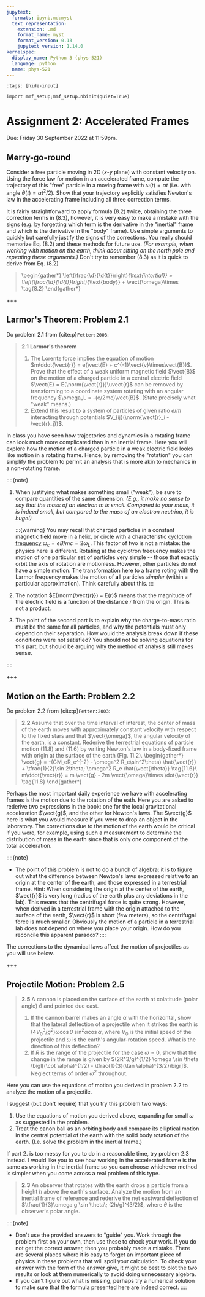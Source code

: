 ```yaml
---
jupytext:
  formats: ipynb,md:myst
  text_representation:
    extension: .md
    format_name: myst
    format_version: 0.13
    jupytext_version: 1.14.0
kernelspec:
  display_name: Python 3 (phys-521)
  language: python
  name: phys-521
---
```


```{code-cell}
:tags: [hide-input]

import mmf_setup;mmf_setup.nbinit(quiet=True)
```

# Assignment 2: Accelerated Frames

Due: Friday 30 September 2022 at 11:59pm.

## Merry-go-round

Consider a free particle moving in 2D ($x$-$y$ plane) with constant velocity on. Using
the force law for motion in an accelerated frame, compute the trajectory of this "free"
particle in a moving frame with $\omega(t) = \alpha t$ (i.e. with angle $\theta(t) =
\alpha t^2/2$).  Show that your trajectory explicitly satisfies Newton's law in the
accelerating frame including all three correction terms.

It is fairly straightforward to apply formula (8.2) twice, obtaining the three
correction terms in (8.3), however, it is very easy to make a mistake with the signs
(e.g. by forgetting which term is the derivative in the "inertial" frame and which is
the derivative in the "body" frame).  Use simple arguments to quickly but carefully
justify the signs of the corrections.  You really should memorize Eq. (8.2) and these
methods for future use.  *(For example, when working with motion on the earth, think
about sitting on the north pole and repeating these arguments.)*  Don't try to remember
(8.3) as it is quick to derive from Eq. (8.2)

> \begin{gather*}
    \left(\frac{\d}{\d{t}}\right)_{\text{intertial}} =
    \left(\frac{\d}{\d{t}}\right)_{\text{body}} + \vect{\omega}\times \tag{8.2}
  \end{gather*}

+++

## Larmor's Theorem: Problem 2.1

Do problem 2.1 from {cite:p}`Fetter:2003`:

> **2.1** **Larmor's theorem**
>
> 1. The Lorentz force implies the equation of motion $m\ddot{\vect{r}} = e(\vect{E} +
>     c^{-1}\vect{v}\times\vect{B})$.  Prove that the effect of a weak uniform magnetic
>     field $\vect{B}$ on the motion of a charged particle in a central electric field
>     $\vect{E} = E(\norm{\vect{r}})\uvect{r}$ can be removed by transforming to a
>     coordinate system rotating with an angular frequency $\omega_L =
>     -(e/2mc)\vect{B}$. (State precisely what "weak" means.)
> 2. Extend this result to a system of particles of given ratio $e/m$ interacting
>     through potentials $V_{ij}(\norm{\vect{r}_i - \vect{r}_j})$.

In class you have seen how trajectories and dynamics in a rotating frame can look much
more complicated than in an inertial frame.  Here you will explore how the motion of a
charged particle in a weak electric field looks like motion in a rotating frame.  Hence,
by removing the "rotation" you can simplify the problem to permit an analysis that is
more akin to mechanics in a non-rotating frame.

::::{note}
1. When justifying what makes something small ("weak"), be sure to compare quantities of
   the same dimension.  *(E.g., it make no sense to say that the mass of an electron $m$
   is small.  Compared to your mass, it is indeed small, but compared to the mass of an
   electron neutrino, it is huge!)*
   
   :::{warning}
   You may recall that charged particles in a constant magnetic field move in a
   helix, or circle with a characteristic [cyclotron frequency] $\omega_c = eB/mc =
   2\omega_L$.  This factor of two is not a mistake: the physics here is different.
   Rotating at the cyclotron frequency makes the motion of one particular set of
   particles very simple -- those that exactly orbit the axis of rotation are
   motionless.  However, other particles do not have a simple motion.  The transformation
   here to a frame roting with the Larmor frequency makes the motion of **all**
   particles *simpler* (within a particular approximation).  Think carefully about this.
   :::
2. The notation $E(\norm{\vect{r}}) = E(r)$ means that the magnitude of the electric
   field is a function of the distance $r$ from the origin.  This is not a product.
3. The point of the second part is to explain why the charge-to-mass ratio must be the
   same for all particles, and why the potentials must only depend on their separation.
   How would the analysis break down if these conditions were not satisfied?  You should
   not be solving equations for this part, but should be arguing why the method of
   analysis still makes sense.

[cyclotron frequency]: <https://en.wikipedia.org/wiki/Cyclotron_resonance>
::::

+++

## Motion on the Earth: Problem 2.2

Do problem 2.2 from {cite:p}`Fetter:2003`:

> **2.2** Assume that over the time interval of interest, the center of mass of the
>    earth moves with approximately constant velocity with respect to the fixed stars
>    and that $\vect{\omega}$, the angular velocity of the earth, is a
>    constant. Rederive the terrestrial equations of particle motion (11.8) and (11.6)
>    by writing Newton's law in a body-fixed frame with origin at the surface of the
>    earth (Fig. 11.2).
> \begin{gather*}
    \vect{g} = -(GM_eR_e^{-2} - \omega^2 R_e\sin^2\theta) \hat{\vect{r}}
             + \tfrac{1}{2}\sin 2\theta\; \omega^2 R_e \hat{\vect{\theta}} \tag{11.6}\\
  m\ddot{\vect{r}} = m \vect{g} - 2m \vect{\omega}\times \dot{\vect{r}} \tag{11.8}
\end{gather*}

Perhaps the most important daily experience we have with accelerating frames is the
motion due to the rotation of the eath.  Here you are asked to rederive two expressions
in the book: one for the local gravitational acceleration $\vect{g}$, and the other for
Newton's laws.  The $\vect{g}$ here is what you would measure if you were to drop an
object in the laboratory.  The corrections due to the motion of the earth would be
critical if you were, for example, using such a measurement to determine the
distribution of mass in the earth since that is only one component of the total
acceleration.

::::{note}
* The point of this problem is not to do a bunch of algebra: it is to figure out what
  the difference between Newton's laws expressed relative to an origin at the center
  of the earth, and those expressed in a terrestrial frame.  Hint: When considering
  the origin at the center of the earth, $\vect{r}$ is very long (radius of the earth
  plus any deviations in the lab).  This means that the centrifugal force is quite
  strong.  However, when derived in a terrestrial frame with the origin attached to
  the surface of the earth, $\vect{r}$ is short (few meters), so the centrifugal force
  is much smaller.  Obviously the motion of a particle in a terrestrial lab does not
  depend on where you place your origin.  How do you reconcile this apparent paradox?
::::

The corrections to the dynamical laws affect the motion of projectiles as you will use below.

+++

## Projectile Motion: Problem 2.5

> **2.5** A cannon is placed on the surface of the earth at colatitude (polar angle)
>    $\theta$ and pointed due east.
>
> 1. If the cannon barrel makes an angle $\alpha$ with the horizontal, show that the
>     lateral deflection of a projectile when it strikes the earth is
>     $(4V_0^3/g^2)\omega \cos\theta\;\sin^2\alpha \cos\alpha$, where $V_0$ is the
>     initial speed of the projectile and $\omega$ is the earth's angular-rotation
>     speed.  What is the direction of this deflection?
> 2. If $R$ is the range of the projectile for the case $\omega=0$, show that the change
>     in the range is given by $(2R^3/g)^{1/2} \omega \sin \theta \bigl[(\cot
>     \alpha)^{1/2} - \tfrac{1}{3}(\tan \alpha)^{3/2}\bigr]$. Neglect terms of order
>     $\omega^2$ throughout.

Here you can use the equations of motion you derived in problem 2.2 to analyze the
motion of a projectile.

I suggest (but don't require) that you try this problem two ways:

1. Use the equations of motion you derived above, expanding for small $\omega$ as
   suggested in the problem.
2. Treat the canon ball as an orbiting body and compare its elliptical motion in the
   central potential of the earth with the solid body rotation of the earth.
   (I.e. solve the problem in the inertial frame.)

If part 2. is too messy for you to do in a reasonable time, try problem 2.3 instead.  I
would like you to see how working in the accelerated frame is the same as working in the
inertial frame so you can choose whichever method is simpler when you come across a
real problem of this type.

> **2.3** An observer that rotates with the earth drops a particle from a height $h$
> above the earth's surface.  Analyze the motion from an inertial frame of reference and
> rederive the net eastward deflection of $\tfrac{1}{3}\omega g \sin \theta\;
> (2h/g)^{3/2}$, where $\theta$ is the observer's polar angle.

::::{note}
* Don't use the provided answers to "guide" you.  Work through the problem first on your
  own, then use these to check your work.  If you do not get the correct answer, then
  you probably made a mistake.  There are several places where it is easy to forget an
  important piece of physics in these problems that will spoil your calculation.  To
  check your answer with the form of the answer give, it might be best to plot the two
  results or look at them numerically to avoid doing unnecessary algebra.
* If you can't figure out what is missing, perhaps try a numerical solution to make sure
  that the formula presented here are indeed correct.
::::
